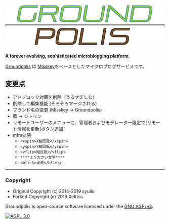[![Groundpolis](/assets/title.svg)](https://social.xeltica.work/)
================================================================

**A forever evolving, sophisticated microblogging platform.**

[Groundpolis](https://social.xeltica.work") は [Misskey](https://github.com/xeltica/groundpolis)をベースとしたマイクロブログサービスです。

変更点
--------

- アドブロック対策を削除（うるせえしな）
- 削除して編集機能 (そろそろマージされる)
- ブランド名の変更 (Misskey -> Groundpolis)
- 藍 -> シトリン
- リモートユーザーのメニューに、管理者およびモデレーター限定で[リモート情報を更新]ボタン追加
- mfm拡張
  - `<xspin>X軸回転</xspin>`
  - `<yspin>Y軸回転</yspin>`
  - `<vflip>縦反転</vflip>`
  - `****より大きい文字****`
  - `<blink>点滅</blink>`

---

### Copyright ###

- Original Copyright (c) 2014-2019 syuilo
- Forked Copyright (c) 2019 Xeltica

Groundpolis is open-source software licensed under the [GNU AGPLv3](LICENSE).

[![AGPL 3.0][agpl-3.0-badge]][AGPL-3.0]

[agpl-3.0]:           https://www.gnu.org/licenses/agpl-3.0.en.html
[agpl-3.0-badge]:     https://img.shields.io/badge/license-AGPL--3.0-444444.svg?style=for-the-badge
